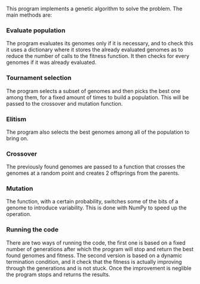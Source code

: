This program implements a genetic algorithm to solve the problem. The main methods are:

### Evaluate population
The program evaluates its genomes only if it is necessary, and to check this it uses a dictionary where it stores the already evaluated genomes as to reduce the number of calls to the fitness function. It then checks for every genomes if it was already evaluated.

### Tournament selection
The program selects a subset of genomes and then picks the best one among them, for a fixed amount of times to build a population. This will be passed to the crossover and mutation function.

### Elitism
The program also selects the best genomes among all of the population to bring on.

### Crossover 
The previously found genomes are passed to a function that crosses the genomes at a random point and creates 2 offsprings from the parents.

### Mutation 
The function, with a certain probability, switches some of the bits of a genome to introduce variability. This is done with NumPy to speed up the operation.

### Running the code
There are two ways of running the code, the first one is based on a fixed number of generations after which the program will stop and return the best found genomes and fitness.
The second version is based on a dynamic termination condition, and it check that the fitness is actually improving through the generations and is not stuck. Once the improvement is neglible the program stops and returns the results.

